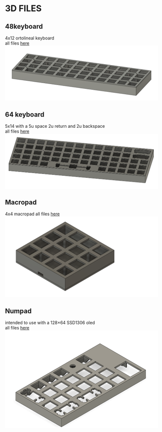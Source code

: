 # 3D FILES

## 48keyboard
4x12 ortolineal keyboard  
all files [here](keyboard48/)
![48keyboard](keyboard48/thumbnail.png)

## 64 keyboard
5x14 with a 5u space 2u return and 2u backspace  
all files [here](keyboard64/)
![48keyboard](keyboard64/thumbnail.png)

## Macropad
4x4 macropad
all files [here](macropad4x4/)
![48keyboard](macropad4x4/thumbnail.png)

## Numpad
intended to use with a 128×64 SSD1306 oled  
all files [here](numpad/)
![48keyboard](numpad/thumbnail.png)